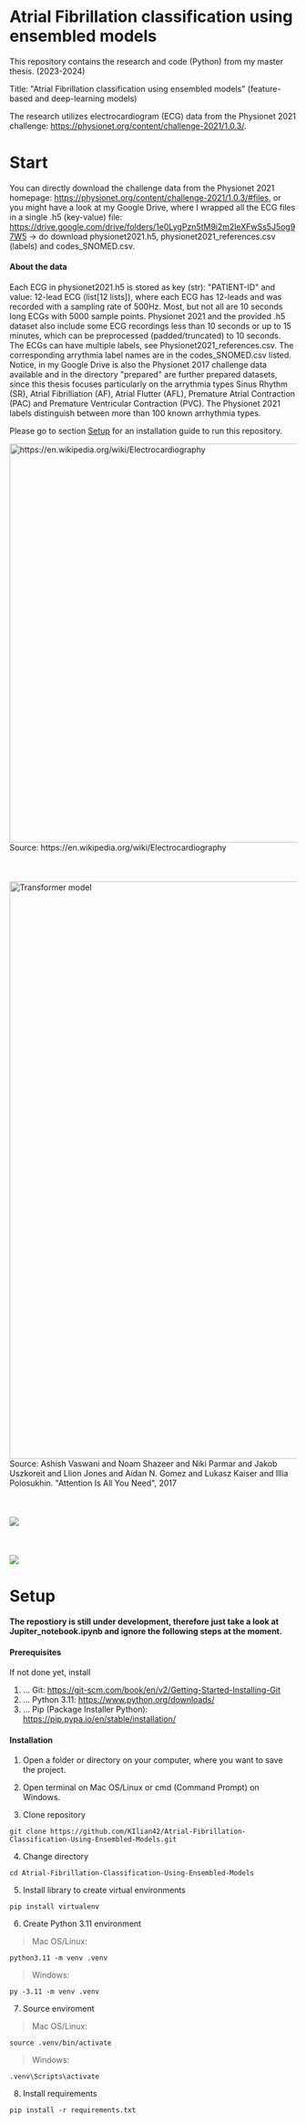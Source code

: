 # Atrial Fibrillation classification using ensembled models

This repository contains the research and code (Python) from my master thesis. (2023-2024)

Title: "Atrial Fibrillation classification using ensembled models" (feature-based and deep-learning models)

The research utilizes electrocardiogram (ECG) data from the Physionet 2021 challenge: https://physionet.org/content/challenge-2021/1.0.3/.

# Start

You can directly download the challenge data from the Physionet 2021 homepage: https://physionet.org/content/challenge-2021/1.0.3/#files,
or you might have a look at my Google Drive, where I wrapped all the ECG files in a single .h5 (key-value) file:
https://drive.google.com/drive/folders/1e0LygPzn5tM9i2m2leXFwSs5J5og97W5 -> do download physionet2021.h5, physionet2021_references.csv (labels) and codes_SNOMED.csv.

#### About the data

Each ECG in physionet2021.h5 is stored as key (str): "PATIENT-ID" and value: 12-lead ECG (list[12 lists]), where each ECG has 12-leads and was recorded with a sampling rate of 500Hz. Most, but not all are 10 seconds long ECGs with 5000 sample points. Physionet 2021 and the provided .h5 dataset also include some ECG recordings less than 10 seconds or up to 15 minutes, which can be preprocessed (padded/truncated) to 10 seconds. The ECGs can have multiple labels, see Physionet2021_references.csv. The corresponding arrythmia label names are in the codes_SNOMED.csv listed. Notice, in my Google Drive is also the Physionet 2017 challenge data available and in the  directory "prepared" are further prepared datasets, since this thesis focuses particularly on the arrythmia types Sinus Rhythm (SR), Atrial Fibrilliation (AF), Atrial Flutter (AFL), Premature Atrial Contraction (PAC) and Premature Ventricular Contraction (PVC). The Physionet 2021 labels distinguish between more than 100 known arrhythmia types. 

Please go to section [Setup](#Setup) for an installation guide to run this repository.

<img width="700" alt="https://en.wikipedia.org/wiki/Electrocardiography" src="https://github.com/KIlian42/Atrial-Fibrillation-Classification-Using-Ensembled-Models/assets/57774167/1a2b2533-3aae-4876-8f32-2c24ce4cc90e">
<br />Source: https://en.wikipedia.org/wiki/Electrocardiography
<br /><br /><br /><br />
<img width="1013" alt="Transformer model" src="https://github.com/KIlian42/Atrial-Fibrillation-Classification-Using-Ensembled-Models/assets/57774167/3c0b185b-b43b-49ef-bd72-5369edcab3a4">
<br />Source: Ashish Vaswani and Noam Shazeer and Niki Parmar and Jakob Uszkoreit and Llion Jones
and Aidan N. Gomez and Lukasz Kaiser and Illia Polosukhin. "Attention Is All You Need", 2017
<br /><br /><br /><br />
<img src="https://github.com/KIlian42/Atrial-Fibrillation-Classification-Using-Ensembled-Models/assets/57774167/66c8ec15-edfb-4a55-ae57-db5118aa18f2">
<br /><br /><br /><br />
<img src="https://github.com/KIlian42/Atrial-Fibrillation-Classification-Using-Ensembled-Models/assets/57774167/e1c2090c-f9e5-4027-9432-6cd6b535a130">

# Setup

<b> The repostiory is still under development, therefore just take a look at Jupiter_notebook.ipynb and ignore the following steps at the moment. </b>


#### Prerequisites

If not done yet, install

1. ... Git: https://git-scm.com/book/en/v2/Getting-Started-Installing-Git
2. ... Python 3.11: https://www.python.org/downloads/
3. ... Pip (Package Installer Python): https://pip.pypa.io/en/stable/installation/

#### Installation

1. Open a folder or directory on your computer, where you want to save the project.

2. Open terminal on Mac OS/Linux or cmd (Command Prompt) on Windows.

3. Clone repository
```
git clone https://github.com/KIlian42/Atrial-Fibrillation-Classification-Using-Ensembled-Models.git
```
4. Change directory
```
cd Atrial-Fibrillation-Classification-Using-Ensembled-Models
```
5. Install library to create virtual environments
```
pip install virtualenv
```
6. Create Python 3.11 environment
> Mac OS/Linux:
```
python3.11 -m venv .venv
```
> Windows:
```
py -3.11 -m venv .venv
```
7. Source enviroment
> Mac OS/Linux:
```
source .venv/bin/activate
```
> Windows:
```
.venv\Scripts\activate
```
8. Install requirements
```
pip install -r requirements.txt
```
